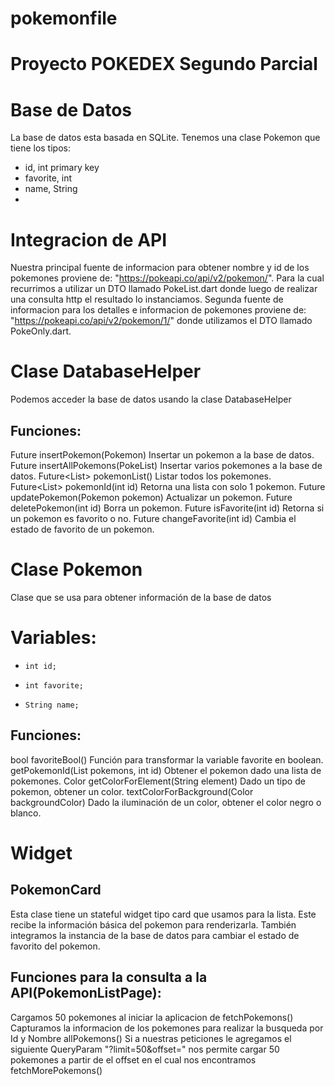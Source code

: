 # pokemonfile

# Proyecto POKEDEX Segundo Parcial

# Base de Datos
La base de datos esta basada en SQLite. Tenemos una clase Pokemon que tiene los tipos:
-	id, int primary key
-	favorite, int
-	name, String
-	
# Integracion de API
Nuestra principal fuente de informacion para obtener nombre y id de los pokemones proviene de: "https://pokeapi.co/api/v2/pokemon/". Para la cual recurrimos a utilizar un DTO llamado PokeList.dart donde luego de realizar una consulta http el resultado lo instanciamos.
Segunda fuente de informacion para los detalles e informacion de pokemones proviene de:
"https://pokeapi.co/api/v2/pokemon/1/" donde utilizamos el DTO llamado PokeOnly.dart.

# Clase DatabaseHelper
Podemos acceder la base de datos usando la clase DatabaseHelper
## Funciones:
  Future<void> insertPokemon(Pokemon)
	Insertar un pokemon a la base de datos.
Future<void> insertAllPokemons(PokeList) 
	Insertar varios pokemones a la base de datos.
Future<List<Pokemon>> pokemonList()
	Listar todos los pokemones.
Future<List<Pokemon>> pokemonId(int id)
	Retorna una lista con solo 1 pokemon.
Future<void> updatePokemon(Pokemon pokemon)
	Actualizar un pokemon.
Future<void> deletePokemon(int id)
	Borra un pokemon.
Future<bool> isFavorite(int id)
	Retorna si un pokemon es favorito o no.
Future<void> changeFavorite(int id)
	Cambia el estado de favorito de un pokemon.

# Clase Pokemon
Clase que se usa para obtener información de la base de datos
# Variables:
-	  int id;
-	  int favorite;
-	  String name;
## Funciones:
bool favoriteBool()
	Función para transformar la variable favorite en boolean.
getPokemonId(List<Pokemon> pokemons, int id)
	Obtener el pokemon dado una lista de pokemones.
Color getColorForElement(String element)
	Dado un tipo de pokemon, obtener un color.
textColorForBackground(Color backgroundColor)
	Dado la iluminación de un color, obtener el color negro o blanco.

# Widget
## PokemonCard
Esta clase tiene un stateful widget tipo card que usamos para la lista. Este recibe la información básica del pokemon para renderizarla. También integramos la instancia de la base de datos para cambiar el estado de favorito del pokemon. 

## Funciones para la consulta a la API(PokemonListPage):
Cargamos 50 pokemones al iniciar la aplicacion de fetchPokemons()
Capturamos la informacion de los pokemones para realizar la busqueda por Id y Nombre allPokemons()
Si a nuestras peticiones le agregamos el siguiente QueryParam "?limit=50&offset=" nos permite cargar 50 pokemones
a partir de el offset en el cual nos encontramos fetchMorePokemons()

